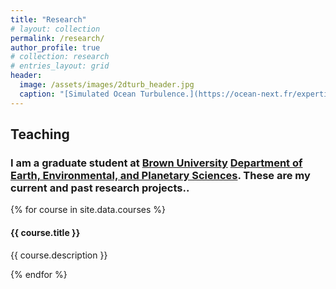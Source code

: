 ```yaml
---
title: "Research"
# layout: collection
permalink: /research/
author_profile: true
# collection: research
# entries_layout: grid
header:
  image: /assets/images/2dturb_header.jpg
  caption: "[Simulated Ocean Turbulence.](https://ocean-next.fr/expertise/natl60/)"
---
```


<div class="container">
            <div class="row">
                <div class="col-lg-12 text-center">
                    <h2 class="section-heading">Teaching</h2>
                    <h3 class="section-subheading text-muted">
                        I am a graduate student at <a href="http://brown.edu">Brown University</a>
                        <a href="https://www.brown.edu/academics/earth-environmental-planetary-sciences/">Department of Earth, Environmental, and Planetary Sciences</a>. These are my current and past research projects..
                    </h3>
                </div>
            </div>
        </div>
        <div class="container">
            <div class="row">
            {% for course in site.data.courses %}
                <div class="col-md-4 col-sm-4 portfolio-item">
                    <a href="{{ course.url }}" class="portfolio-link" data-toggle="modal">
                        <div class="portfolio-hover">
                            <div class="portfolio-hover-content">
                                <i class="fa fa-plus fa-3x"></i>
                            </div>
                        </div>
                        <img src="img/teaching/{{ course.pic }}" class="img-responsive" alt="">
                    </a>
                    <div class="portfolio-caption">
                        <h4>{{ course.title }}</h4>
                        <p class="text-muted">{{ course.description }}</p>
                    </div>
                </div>
            {% endfor %}
            </div>
        </div>
